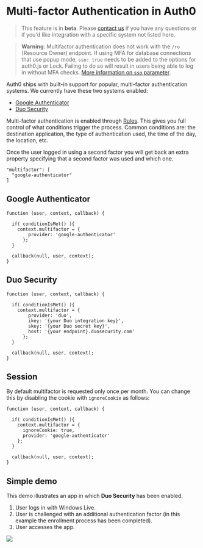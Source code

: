 # Multi-factor Authentication in Auth0

> This feature is in __beta__. Please [contact us](mailto://support@auth0.com) if you have any questions or if you'd like integration with a specific system not listed here.

> **Warning**: Multifactor authentication does not work with the `/ro` (Resource Owner) endpoint. If using MFA for database connections that use popup mode, `sso: true` needs to be added to the options for auth0.js or Lock. Failing to do so will result in users being able to log in without MFA checks. [More information on `sso` parameter](https://github.com/auth0/auth0.js#popup-mode).

Auth0 ships with built-in support for popular, multi-factor authentication systems. We currently have these two systems enabled:

* [Google Authenticator](http://en.wikipedia.org/wiki/Google_Authenticator)
* [Duo Security](https://www.duosecurity.com/)

Multi-factor authentication is enabled through [Rules](rules). This gives you full control of what conditions trigger the process. Common conditions are: the destination application, the type of authentication used, the time of the day, the location, etc.

Once the user logged in using a second factor you will get back an extra property specifying that a second factor was used and which one.

```
"multifactor": [
  "google-authenticator"
]
```


## Google Authenticator

```
function (user, context, callback) {

  if( conditionIsMet() ){
    context.multifactor = {
        provider: 'google-authenticator'
      };
  }

  callback(null, user, context);
}
```

## Duo Security

```
function (user, context, callback) {

  if( conditionIsMet() ){
    context.multifactor = {
        provider: 'duo',
        ikey: '{your Duo integration key}',
        skey: '{your Duo secret key}',
        host: '{your endpoint}.duosecurity.com'
      };
  }

  callback(null, user, context);
}
```
## Session

By default multifactor is requested only once per month. You can change this by disabling the cookie with `ignoreCookie` as follows:

```
function (user, context, callback) {

  if( conditionIsMet() ){
    context.multifactor = {
      ignoreCookie: true,
      provider: 'google-authenticator'
    };
  }

  callback(null, user, context);
}
```

## Simple demo

This demo illustrates an app in which __Duo Security__ has been enabled.

1. User logs in with Windows Live.
2. User is challenged with an additional authentication factor (in this example the enrollment process has been completed).
3. User accesses the app.


![](//cdn.auth0.com/docs/img/duo.gif)
